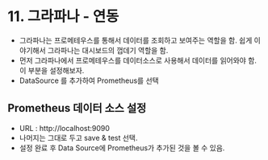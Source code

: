 # 11. 그라파나 - 연동
- 그라파나는 프로메테우스를 통해서 데이터를 조회하고 보여주는 역할을 함. 쉽게 이야기해서 그라파나는 대시보드의 껍데기 역할을 함.
- 먼저 그라파나에서 프로메테우스를 데이터소스로 사용해서 데이터를 읽어와야 함. 이 부분을 설정해보자.
- DataSource 를 추가하여 Prometheus를 선택

## Prometheus 데이터 소스 설정
- URL : http://localhost:9090
- 나머지는 그대로 두고 save & test 선택.
- 설정 완료 후 Data Source에 Prometheus가 추가된 것을 볼 수 있음.
